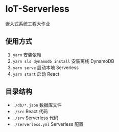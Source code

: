 # IoT-Serverless

嵌入式系统工程大作业

## 使用方式

1. `yarn` 安装依赖
2. `yarn sls dynamodb install` 安装离线 DynamoDB
3. `yarn serve` 启动本地 Serverless
4. `yarn start` 启动 React


## 目录结构

 - `./db/*.json` 数据库文件
 - `./src` React 代码
 - `./srv` Serverless 代码
 - `./serverless.yml` Serverless 配置
